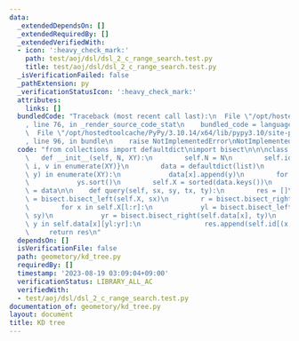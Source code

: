 ```yaml
---
data:
  _extendedDependsOn: []
  _extendedRequiredBy: []
  _extendedVerifiedWith:
  - icon: ':heavy_check_mark:'
    path: test/aoj/dsl/dsl_2_c_range_search.test.py
    title: test/aoj/dsl/dsl_2_c_range_search.test.py
  _isVerificationFailed: false
  _pathExtension: py
  _verificationStatusIcon: ':heavy_check_mark:'
  attributes:
    links: []
  bundledCode: "Traceback (most recent call last):\n  File \"/opt/hostedtoolcache/PyPy/3.10.14/x64/lib/pypy3.10/site-packages/onlinejudge_verify/documentation/build.py\"\
    , line 76, in _render_source_code_stat\n    bundled_code = language.bundle(\n\
    \  File \"/opt/hostedtoolcache/PyPy/3.10.14/x64/lib/pypy3.10/site-packages/onlinejudge_verify/languages/python.py\"\
    , line 96, in bundle\n    raise NotImplementedError\nNotImplementedError\n"
  code: "from collections import defaultdict\nimport bisect\n\n\nclass KDTree:\n \
    \   def __init__(self, N, XY):\n        self.N = N\n        self.id = {v: i for\
    \ i, v in enumerate(XY)}\n        data = defaultdict(list)\n        for i, (x,\
    \ y) in enumerate(XY):\n            data[x].append(y)\n        for ys in data.values():\n\
    \            ys.sort()\n        self.X = sorted(data.keys())\n        self.data\
    \ = data\n\n    def query(self, sx, sy, tx, ty):\n        res = []\n        l\
    \ = bisect.bisect_left(self.X, sx)\n        r = bisect.bisect_right(self.X, tx)\n\
    \        for x in self.X[l:r]:\n            yl = bisect.bisect_left(self.data[x],\
    \ sy)\n            yr = bisect.bisect_right(self.data[x], ty)\n            for\
    \ y in self.data[x][yl:yr]:\n                res.append(self.id[(x, y)])\n   \
    \     return res\n"
  dependsOn: []
  isVerificationFile: false
  path: geometory/kd_tree.py
  requiredBy: []
  timestamp: '2023-08-19 03:09:04+09:00'
  verificationStatus: LIBRARY_ALL_AC
  verifiedWith:
  - test/aoj/dsl/dsl_2_c_range_search.test.py
documentation_of: geometory/kd_tree.py
layout: document
title: KD tree
---
```

